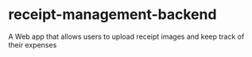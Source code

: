 # receipt-management-backend
A Web app that allows users to upload receipt images and keep track of their expenses
